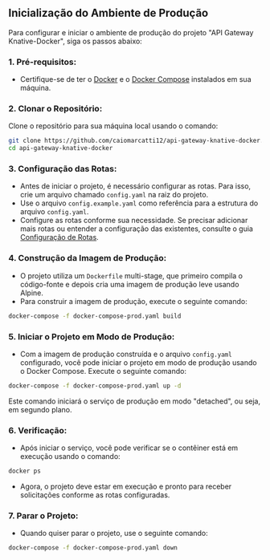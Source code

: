 ## Inicialização do Ambiente de Produção

Para configurar e iniciar o ambiente de produção do projeto "API Gateway Knative-Docker", siga os passos abaixo:

### 1. Pré-requisitos:
- Certifique-se de ter o [Docker](https://www.docker.com/get-started) e o [Docker Compose](https://docs.docker.com/compose/install/) instalados em sua máquina.

### 2. Clonar o Repositório:
Clone o repositório para sua máquina local usando o comando:
```bash
git clone https://github.com/caiomarcatti12/api-gateway-knative-docker.git
cd api-gateway-knative-docker
```

### 3. Configuração das Rotas:
- Antes de iniciar o projeto, é necessário configurar as rotas. Para isso, crie um arquivo chamado `config.yaml` na raiz do projeto.
- Use o arquivo `config.example.yaml` como referência para a estrutura do arquivo `config.yaml`.
- Configure as rotas conforme sua necessidade. Se precisar adicionar mais rotas ou entender a configuração das existentes, consulte o guia [Configuração de Rotas](./route_configuration.md).

### 4. Construção da Imagem de Produção:
- O projeto utiliza um `Dockerfile` multi-stage, que primeiro compila o código-fonte e depois cria uma imagem de produção leve usando Alpine.
- Para construir a imagem de produção, execute o seguinte comando:
```bash
docker-compose -f docker-compose-prod.yaml build
```

### 5. Iniciar o Projeto em Modo de Produção:
- Com a imagem de produção construída e o arquivo `config.yaml` configurado, você pode iniciar o projeto em modo de produção usando o Docker Compose. Execute o seguinte comando:
```bash
docker-compose -f docker-compose-prod.yaml up -d
```
Este comando iniciará o serviço de produção em modo "detached", ou seja, em segundo plano.

### 6. Verificação:
- Após iniciar o serviço, você pode verificar se o contêiner está em execução usando o comando:
```bash
docker ps
```
- Agora, o projeto deve estar em execução e pronto para receber solicitações conforme as rotas configuradas.

### 7. Parar o Projeto:
- Quando quiser parar o projeto, use o seguinte comando:
```bash
docker-compose -f docker-compose-prod.yaml down
```
